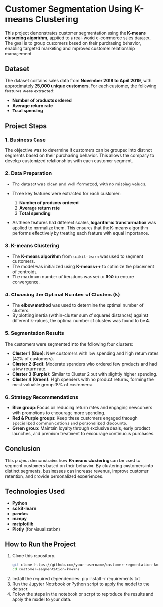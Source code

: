 
# Customer Segmentation Using K-means Clustering

This project demonstrates customer segmentation using the **K-means clustering algorithm**, applied to a real-world e-commerce sales dataset. The goal is to group customers based on their purchasing behavior, enabling targeted marketing and improved customer relationship management.

## Dataset

The dataset contains sales data from **November 2018 to April 2019**, with approximately **25,000 unique customers**. For each customer, the following features were extracted:
- **Number of products ordered**
- **Average return rate**
- **Total spending**

## Project Steps

### 1. Business Case
The objective was to determine if customers can be grouped into distinct segments based on their purchasing behavior. This allows the company to develop customized relationships with each customer segment.

### 2. Data Preparation
- The dataset was clean and well-formatted, with no missing values.
- Three key features were extracted for each customer:
  1. **Number of products ordered**
  2. **Average return rate**
  3. **Total spending**
  
- As these features had different scales, **logarithmic transformation** was applied to normalize them. This ensures that the K-means algorithm performs effectively by treating each feature with equal importance.

### 3. K-means Clustering
- The **K-means algorithm** from `scikit-learn` was used to segment customers.
- The model was initialized using **K-means++** to optimize the placement of centroids.
- The maximum number of iterations was set to **500** to ensure convergence.

### 4. Choosing the Optimal Number of Clusters (k)
- The **elbow method** was used to determine the optimal number of clusters.
- By plotting inertia (within-cluster sum of squared distances) against different k-values, the optimal number of clusters was found to be **4**.

### 5. Segmentation Results
The customers were segmented into the following four clusters:

- **Cluster 1 (Blue)**: New customers with low spending and high return rates (42% of customers).
- **Cluster 2 (Red)**: Moderate spenders who ordered few products and had a low return rate.
- **Cluster 3 (Purple)**: Similar to Cluster 2 but with slightly higher spending.
- **Cluster 4 (Green)**: High spenders with no product returns, forming the most valuable group (8% of customers).

### 6. Strategy Recommendations
- **Blue group**: Focus on reducing return rates and engaging newcomers with promotions to encourage more spending.
- **Red & Purple groups**: Keep these customers engaged through specialized communications and personalized discounts.
- **Green group**: Maintain loyalty through exclusive deals, early product launches, and premium treatment to encourage continuous purchases.

## Conclusion
This project demonstrates how **K-means clustering** can be used to segment customers based on their behavior. By clustering customers into distinct segments, businesses can increase revenue, improve customer retention, and provide personalized experiences.

## Technologies Used
- **Python**
- **scikit-learn**
- **pandas**
- **numpy**
- **matplotlib**
- **Plotly** (for visualization)

## How to Run the Project

1. Clone this repository.
   ```bash
   git clone https://github.com/your-username/customer-segmentation-kmeans.git
   cd customer-segmentation-kmeans
2. Install the required dependencies: pip install -r requirements.txt
3. Run the Jupyter Notebook or Python script to apply the model to the dataset:
4. Follow the steps in the notebook or script to reproduce the results and apply the model to your data.
